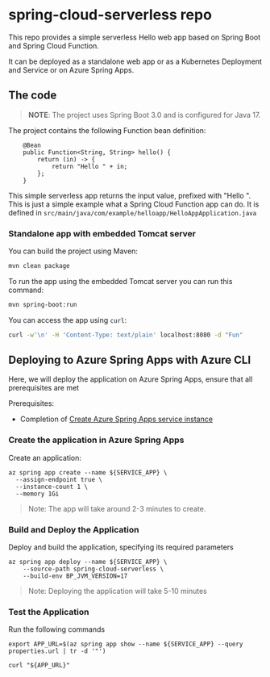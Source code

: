 # spring-cloud-serverless repo

This repo provides a simple serverless Hello web app based on Spring Boot and Spring Cloud Function.

It can be deployed as a standalone web app or as a Kubernetes Deployment and Service or on Azure Spring Apps.

## The code

> **NOTE**: The project uses Spring Boot 3.0 and is configured for Java 17.

The project contains the following Function bean definition:

```text
	@Bean
	public Function<String, String> hello() {
		return (in) -> {
			return "Hello " + in;
		};
	}
```

This simple serverless app returns the input value, prefixed with "Hello ". This is just a simple example what a Spring Cloud Function app can do.
It is defined in `src/main/java/com/example/helloapp/HelloAppApplication.java`

### Standalone app with embedded Tomcat server

You can build the project using Maven:

```bash
mvn clean package
```

To run the app using the embedded Tomcat server you can run this command:

```bash
mvn spring-boot:run
```

You can access the app using `curl`:

```bash
curl -w'\n' -H 'Content-Type: text/plain' localhost:8080 -d "Fun"
```

## Deploying to Azure Spring Apps with Azure CLI

Here, we will deploy the application on Azure Spring Apps, ensure that all prerequisites are met

Prerequisites:

* Completion of [Create Azure Spring Apps service instance](https://github.com/Azure-Samples/acme-fitness-store/blob/Azure/README.md#create-azure-spring-apps-service-instance)

### Create the application in Azure Spring Apps

Create an application:

```shell
az spring app create --name ${SERVICE_APP} \
  --assign-endpoint true \
  --instance-count 1 \
  --memory 1Gi
```
> Note: The app will take around 2-3 minutes to create.


### Build and Deploy the Application

Deploy and build the application, specifying its required parameters

```shell
az spring app deploy --name ${SERVICE_APP} \
    --source-path spring-cloud-serverless \
	--build-env BP_JVM_VERSION=17
```
> Note: Deploying the application will take 5-10 minutes

### Test the Application

Run the following commands

```shell
export APP_URL=$(az spring app show --name ${SERVICE_APP} --query properties.url | tr -d '"')

curl "${APP_URL}"
```

